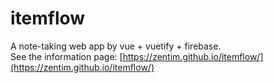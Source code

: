 # itemflow
A note-taking  web app by vue + vuetify + firebase.  
See the information page: [https://zentim.github.io/itemflow/](https://zentim.github.io/itemflow/)
